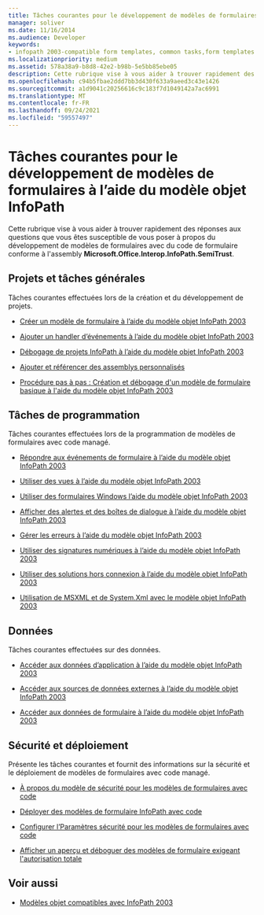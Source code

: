 ```yaml
---
title: Tâches courantes pour le développement de modèles de formulaires à l’aide du modèle objet InfoPath
manager: soliver
ms.date: 11/16/2014
ms.audience: Developer
keywords:
- infopath 2003-compatible form templates, common tasks,form templates [InfoPath 2007], common tasks for developing 2003-compatible
ms.localizationpriority: medium
ms.assetid: 578a38a9-b8d8-42e2-b98b-5e5bb85ebe05
description: Cette rubrique vise à vous aider à trouver rapidement des réponses aux questions que vous êtes susceptible de vous poser à propos du développement de modèles de formulaires avec du code de formulaire conforme à l'assemblyMicrosoft.Office.Interop.InfoPath.SemiTrust.
ms.openlocfilehash: c94b5fbae2ddd7bb3d430f633a9aeed3c43e1426
ms.sourcegitcommit: a1d9041c20256616c9c183f7d1049142a7ac6991
ms.translationtype: MT
ms.contentlocale: fr-FR
ms.lasthandoff: 09/24/2021
ms.locfileid: "59557497"
---
```

# <a name="common-tasks-for-developing-form-templates-using-the-infopath-object-model"></a>Tâches courantes pour le développement de modèles de formulaires à l’aide du modèle objet InfoPath

Cette rubrique vise à vous aider à trouver rapidement des réponses aux questions que vous êtes susceptible de vous poser à propos du développement de modèles de formulaires avec du code de formulaire conforme à l'assembly **Microsoft.Office.Interop.InfoPath.SemiTrust**. 
  
## <a name="projects-and-general-tasks"></a>Projets et tâches générales

Tâches courantes effectuées lors de la création et du développement de projets.
  
- [Créer un modèle de formulaire à l’aide du modèle objet InfoPath 2003](how-to-create-a-form-template-using-the-infopath-2003-object-model.md)
    
- [Ajouter un handler d’événements à l’aide du modèle objet InfoPath 2003](how-to-add-an-event-handler-using-the-infopath-2003-object-model.md)
    
- [Débogage de projets InfoPath à l’aide du modèle objet InfoPath 2003](how-to-debug-infopath-projects-using-the-infopath-2003-object-model.md)
    
- [Ajouter et référencer des assemblys personnalisés](how-to-add-and-reference-custom-assemblies.md)
    
- [Procédure pas à pas : Création et débogage d'un modèle de formulaire basique à l'aide du modèle objet InfoPath 2003](walkthrough-create-and-debug-basic-form-template-using-infopath-object-model.md)
    
## <a name="programming-tasks"></a>Tâches de programmation

Tâches courantes effectuées lors de la programmation de modèles de formulaires avec code managé.
  
- [Répondre aux événements de formulaire à l’aide du modèle objet InfoPath 2003](how-to-respond-to-form-events-using-the-infopath-2003-object-model.md)
    
- [Utiliser des vues à l’aide du modèle objet InfoPath 2003](how-to-work-with-views-using-the-infopath-2003-object-model.md)
    
- [Utiliser des formulaires Windows l’aide du modèle objet InfoPath 2003](how-to-work-with-form-windows-using-the-infopath-2003-object-model.md)
    
- [Afficher des alertes et des boîtes de dialogue à l’aide du modèle objet InfoPath 2003](how-to-display-alerts-and-dialog-boxes-using-the-infopath-2003-object-model.md)
    
- [Gérer les erreurs à l’aide du modèle objet InfoPath 2003](how-to-handle-errors-using-the-infopath-2003-object-model.md)
    
- [Utiliser des signatures numériques à l’aide du modèle objet InfoPath 2003](how-to-work-with-digital-signatures-using-the-infopath-2003-object-model.md)
    
- [Utiliser des solutions hors connexion à l’aide du modèle objet InfoPath 2003](how-to-work-with-offline-solutions-using-the-infopath-2003-object-model.md)
    
- [Utilisation de MSXML et de System.Xml avec le modèle objet InfoPath 2003](working-with-msxml-and-system-xml-using-the-infopath-2003-object-model.md)
    
## <a name="data"></a>Données

Tâches courantes effectuées sur des données.
  
- [Accéder aux données d’application à l’aide du modèle objet InfoPath 2003](how-to-access-application-data-using-the-infopath-2003-object-model.md)
    
- [Accéder aux sources de données externes à l’aide du modèle objet InfoPath 2003](how-to-access-external-data-sources-using-the-infopath-2003-object-model.md)
    
- [Accéder aux données de formulaire à l’aide du modèle objet InfoPath 2003](how-to-access-form-data-using-the-infopath-2003-object-model.md)
    
## <a name="security-and-deployment"></a>Sécurité et déploiement

Présente les tâches courantes et fournit des informations sur la sécurité et le déploiement de modèles de formulaires avec code managé.
  
- [À propos du modèle de sécurité pour les modèles de formulaires avec code](about-the-security-model-for-form-templates-with-code.md)
    
- [Déployer des modèles de formulaire InfoPath avec code](how-to-deploy-infopath-form-templates-with-code.md)
    
- [Configurer l’Paramètres sécurité pour les modèles de formulaires avec code](how-to-configure-security-settings-for-form-templates-with-code.md)
    
- [Afficher un aperçu et déboguer des modèles de formulaire exigeant l'autorisation totale](how-to-preview-and-debug-form-templates-that-require-full-trust.md)
    
## <a name="see-also"></a>Voir aussi

- [Modèles objet compatibles avec InfoPath 2003](infopath-2003-compatible-object-models.md)

